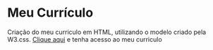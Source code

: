# Meu Currículo 

Criação do meu curriculo em HTML, utilizando o modelo criado pela W3.css.
[Clique aqui](https://therogerioos.github.io/resume/) e tenha acesso ao meu curriculo
